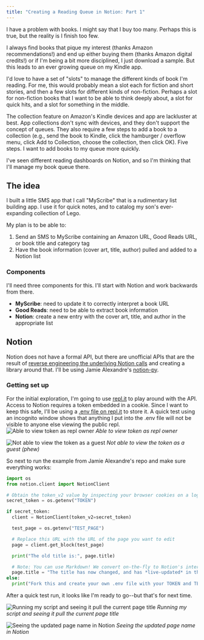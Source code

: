```yaml
---
title: "Creating a Reading Queue in Notion: Part 1"
---
```

I have a problem with books. I might say that I buy too many. Perhaps this is true, but the reality is I finish too few.

I always find books that pique my interest (thanks Amazon recommendations!) and end up either buying them (thanks Amazon digital credits!) or if I'm being a bit more disciplined, I just download a sample. But this leads to an ever growing queue on my Kindle app.

I'd love to have a set of "slots" to manage the different kinds of book I'm reading. For me, this would probably mean a slot each for fiction and short stories, and then a few slots for different kinds of non-fiction. Perhaps a slot for non-fiction books that I want to be able to think deeply about, a slot for quick hits, and a slot for something in the middle. 
<!--excerpt-->

The collection feature on Amazon's Kindle devices and app are lackluster at best. App collections don't sync with devices, and they don't support the concept of queues. They also require a few steps to add a book to a collection (e.g., send the book to Kindle, click the hamburger / overflow menu, click Add to Collection, choose the collection, then click OK). Five steps. I want to add books to my queue more quickly.

I've seen different reading dashboards on Notion, and so I'm thinking that I'll manage my book queue there.

## The idea

I built a little SMS app that I call "MyScribe" that is a rudimentary list building app. I use it for quick notes, and to catalog my son's ever-expanding collection of Lego.

My plan is to be able to:
1. Send an SMS to MyScribe containing an Amazon URL, Good Reads URL, or book title and category tag
2. Have the book information (cover art, title, author) pulled and added to a Notion list

### Components

I'll need three components for this. I'll start with Notion and work backwards from there.
- **MyScribe**: need to update it to correctly interpret a book URL
- **Good Reads**: need to be able to extract book information
- **Notion**: create a new entry with the cover art, title, and author in the appropriate list

## Notion

Notion does not have a formal API, but there are unofficial APIs that are the result of [reverse engineering the underlying Notion calls](https://medium.com/@jamiealexandre/introducing-notion-py-an-unofficial-python-api-wrapper-for-notion-so-603700f92369) and creating a library around that. I'll be using Jamie Alexandre's [notion-py](https://github.com/jamalex/notion-py).

### Getting set up

For the initial exploration, I'm going to use [repl.it](https://repl.it/@basilhayek/Notion-Sample#main.py) to play around with the API. Access to Notion requires a token embedded in a cookie. Since I want to keep this safe, I'll be using a [.env file on repl.it](https://docs.repl.it/repls/secret-keys) to store it. A quick test using an incognito window shows that anything I put into the .env file will not be visible to anyone else viewing the public repl.
![Able to view token as repl owner](https://cdn.basilhayek.com/02_notion_book_queue_1/01-repl-it-owned-access-test.png)
*Able to view token as repl owner*

![Not able to view the token as a guest](https://cdn.basilhayek.com/02_notion_book_queue_1/02-repl-it-guest-access-test.png)
*Not able to view the token as a guest (phew)*

So next to run the example from Jamie Alexandre's repo and make sure everything works:

```python
import os
from notion.client import NotionClient

# Obtain the token_v2 value by inspecting your browser cookies on a logged-in (non-guest) session on Notion.so
secret_token = os.getenv("TOKEN")

if secret_token:
  client = NotionClient(token_v2=secret_token)

  test_page = os.getenv("TEST_PAGE")

  # Replace this URL with the URL of the page you want to edit
  page = client.get_block(test_page)

  print("The old title is:", page.title)

  # Note: You can use Markdown! We convert on-the-fly to Notion's internal formatted text data structure.
  page.title = "The title has now changed, and has *live-updated* in the browser!"
else:
  print("Fork this and create your own .env file with your TOKEN and TEST_PAGE")
```

After a quick test run, it looks like I'm ready to go--but that's for next time.

![Running my script and seeing it pull the current page title](https://cdn.basilhayek.com/02_notion_book_queue_1/03-repl-it-updated-page.png)
*Running my script and seeing it pull the current page title*

![Seeing the updated page name in Notion](https://cdn.basilhayek.com/02_notion_book_queue_1/04-notion-page-updated-title.png)
*Seeing the updated page name in Notion*
